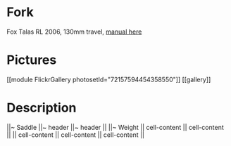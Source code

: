# Fork


Fox Talas RL 2006, 130mm travel, [manual here](http://zoobab.wikidot.com/local--files/lapierre130sl/foxfork.pdf)

# Pictures


[[module FlickrGallery photosetId="72157594454358550"]]
[[gallery]]

# Description


||~ Saddle  ||~ header ||~ header ||
||~ Weight  || cell-content || cell-content ||
|| cell-content || cell-content || cell-content ||
